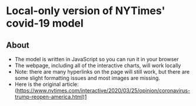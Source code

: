 # Local-only version of NYTimes' covid-19 model

## About

- The model is written in JavaScript so you can run it in your browser
- The webpage, including all of the interactive charts, will work locally
- Note: there are many hyperlinks on the page will still work, but there are some slight formatting issues and most images are missing.
- Here is the original article: (https://www.nytimes.com/interactive/2020/03/25/opinion/coronavirus-trump-reopen-america.html)[1]

[1]:https://www.nytimes.com/interactive/2020/03/25/opinion/coronavirus-trump-reopen-america.html